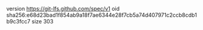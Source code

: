 version https://git-lfs.github.com/spec/v1
oid sha256:e68d23bad1f854ab9a18f7ae6344e28f7cb5a74d407971c2ccb8cdb1b9c3fcc7
size 303
